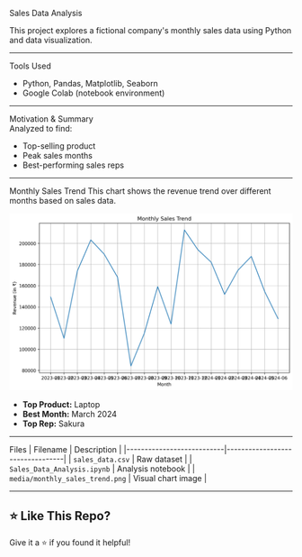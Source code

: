 Sales Data Analysis

This project explores a fictional company's monthly sales data using Python and data visualization.

---

 Tools Used
- Python, Pandas, Matplotlib, Seaborn
- Google Colab (notebook environment)

---

 Motivation & Summary  
Analyzed to find:
- Top-selling product  
- Peak sales months  
- Best-performing sales reps

---
 
Monthly Sales Trend
This chart shows the revenue trend over different months based on sales data.

![Monthly Sales Trend](monthly_sales_trend.png)


- **Top Product:** Laptop  
- **Best Month:** March 2024  
- **Top Rep:** Sakura  

---

 Files
| Filename                  | Description                     |
|---------------------------|---------------------------------|
| `sales_data.csv`         | Raw dataset                     |
| `Sales_Data_Analysis.ipynb` | Analysis notebook              |
| `media/monthly_sales_trend.png` | Visual chart image           |

---

## ⭐ Like This Repo?  
Give it a ⭐ if you found it helpful!
